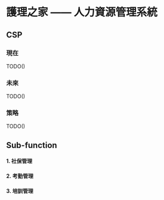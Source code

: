 # 護理之家 —— 人力資源管理系統

## CSP

### 現在

TODO()

### 未來

TODO()

### 策略

TODO()

## Sub-function

#### 1. 社保管理

#### 2. 考勤管理

#### 3. 培訓管理
